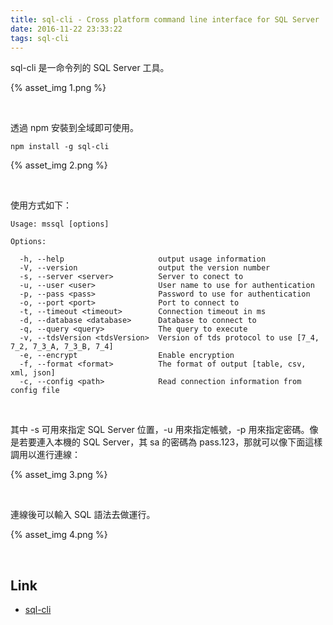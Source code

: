 ```yaml
---
title: sql-cli - Cross platform command line interface for SQL Server
date: 2016-11-22 23:33:22
tags: sql-cli
---
```


sql-cli 是一命令列的 SQL Server 工具。  

<!-- More -->

{% asset_img 1.png %}

<br/>


透過 npm 安裝到全域即可使用。  

    npm install -g sql-cli

{% asset_img 2.png %}

<br/>


使用方式如下：  

    Usage: mssql [options]
     
    Options:
     
      -h, --help                     output usage information
      -V, --version                  output the version number
      -s, --server <server>          Server to conect to
      -u, --user <user>              User name to use for authentication
      -p, --pass <pass>              Password to use for authentication
      -o, --port <port>              Port to connect to
      -t, --timeout <timeout>        Connection timeout in ms
      -d, --database <database>      Database to connect to
      -q, --query <query>            The query to execute
      -v, --tdsVersion <tdsVersion>  Version of tds protocol to use [7_4, 7_2, 7_3_A, 7_3_B, 7_4]
      -e, --encrypt                  Enable encryption
      -f, --format <format>          The format of output [table, csv, xml, json]
      -c, --config <path>            Read connection information from config file

<br/>


其中 -s 可用來指定 SQL Server 位置，-u 用來指定帳號，-p 用來指定密碼。像是若要連入本機的 SQL Server，其 sa 的密碼為 pass.123，那就可以像下面這樣調用以進行連線：    

{% asset_img 3.png %}

<br/>


連線後可以輸入 SQL 語法去做運行。  

{% asset_img 4.png %}

<br/>


Link
----
* [sql-cli](https://www.npmjs.com/package/sql-cli)
